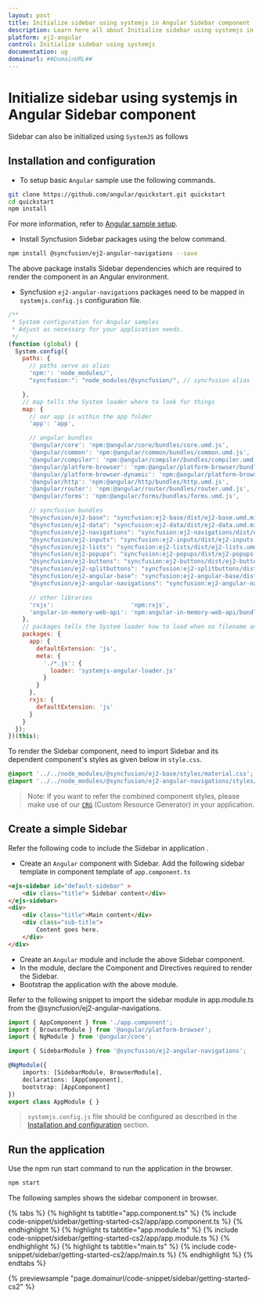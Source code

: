 ```yaml
---
layout: post
title: Initialize sidebar using systemjs in Angular Sidebar component | Syncfusion
description: Learn here all about Initialize sidebar using systemjs in Syncfusion Angular Sidebar component of Syncfusion Essential JS 2 and more.
platform: ej2-angular
control: Initialize sidebar using systemjs 
documentation: ug
domainurl: ##DomainURL##
---
```


# Initialize sidebar using systemjs in Angular Sidebar component

Sidebar can also be initialized using `SystemJS` as follows

## Installation and configuration

* To setup basic `Angular` sample use the following commands.

```sh
git clone https://github.com/angular/quickstart.git quickstart
cd quickstart
npm install
```

For more information, refer to [Angular sample setup](https://angular.io/docs/ts/latest/guide/setup.html).

* Install Syncfusion Sidebar packages using the below command.

```sh
npm install @syncfusion/ej2-angular-navigations --save
```

The above package installs Sidebar dependencies which are required to render the component in an Angular environment.

* Syncfusion `ej2-angular-navigations` packages need to be mapped in `systemjs.config.js` configuration file.

```javascript
/**
 * System configuration for Angular samples
 * Adjust as necessary for your application needs.
 */
(function (global) {
  System.config({
    paths: {
      // paths serve as alias
      'npm:': 'node_modules/',
      "syncfusion:": "node_modules/@syncfusion/", // syncfusion alias

    },
    // map tells the System loader where to look for things
    map: {
      // our app is within the app folder
      'app': 'app',

      // angular bundles
      '@angular/core': 'npm:@angular/core/bundles/core.umd.js',
      '@angular/common': 'npm:@angular/common/bundles/common.umd.js',
      '@angular/compiler': 'npm:@angular/compiler/bundles/compiler.umd.js',
      '@angular/platform-browser': 'npm:@angular/platform-browser/bundles/platform-browser.umd.js',
      '@angular/platform-browser-dynamic': 'npm:@angular/platform-browser-dynamic/bundles/platform-browser-dynamic.umd.js',
      '@angular/http': 'npm:@angular/http/bundles/http.umd.js',
      '@angular/router': 'npm:@angular/router/bundles/router.umd.js',
      '@angular/forms': 'npm:@angular/forms/bundles/forms.umd.js',

      // syncfusion bundles
      "@syncfusion/ej2-base": "syncfusion:ej2-base/dist/ej2-base.umd.min.js",
      "@syncfusion/ej2-data": "syncfusion:ej2-data/dist/ej2-data.umd.min.js",
      "@syncfusion/ej2-navigations": "syncfusion:ej2-navigations/dist/ej2-navigations.umd.min.js",
      "@syncfusion/ej2-inputs": "syncfusion:ej2-inputs/dist/ej2-inputs.umd.min.js",
      "@syncfusion/ej2-lists": "syncfusion:ej2-lists/dist/ej2-lists.umd.min.js",
      "@syncfusion/ej2-popups": "syncfusion:ej2-popups/dist/ej2-popups.umd.min.js",
      "@syncfusion/ej2-buttons": "syncfusion:ej2-buttons/dist/ej2-buttons.umd.min.js",
      "@syncfusion/ej2-splitbuttons": "syncfusion:ej2-splitbuttons/dist/ej2-splitbuttons.umd.min.js",
      "@syncfusion/ej2-angular-base": "syncfusion:ej2-angular-base/dist/ej2-angular-base.umd.min.js",
      "@syncfusion/ej2-angular-navigations": "syncfusion:ej2-angular-navigations/dist/ej2-angular-navigations.umd.min.js",

      // other libraries
      'rxjs':                      'npm:rxjs',
      'angular-in-memory-web-api': 'npm:angular-in-memory-web-api/bundles/in-memory-web-api.umd.js'
    },
    // packages tells the System loader how to load when no filename and/or no extension
    packages: {
      app: {
        defaultExtension: 'js',
        meta: {
          './*.js': {
            loader: 'systemjs-angular-loader.js'
          }
        }
      },
      rxjs: {
        defaultExtension: 'js'
      }
    }
  });
})(this);
```

To render the Sidebar component, need to import Sidebar and its dependent component's styles as given below in `style.css`.

```css
@import '../../node_modules/@syncfusion/ej2-base/styles/material.css';
@import '../../node_modules/@syncfusion/ej2-angular-navigations/styles/material.css';
```

>Note: If you want to refer the combined component styles, please make use of our [`CRG`](https://crg.syncfusion.com/) (Custom Resource Generator) in your application.

## Create a simple Sidebar

Refer the following code to include the Sidebar in application .

* Create an `Angular` component with Sidebar. Add the following sidebar template in component template of
`app.component.ts`

```HTML
<ejs-sidebar id="default-sidebar" >
    <div class="title"> Sidebar content</div>
</ejs-sidebar>
<div>
    <div class="title">Main content</div>
    <div class="sub-title">
        Content goes here.
    </div>
</div>
```

* Create an `Angular` module and include the above Sidebar component.
* In the module, declare the Component and Directives required to render the Sidebar.
* Bootstrap the application with the above module.

Refer to the following snippet to import the sidebar module in app.module.ts from the @syncfusion/ej2-angular-navigations.

```Typescript
import { AppComponent } from './app.component';
import { BrowserModule } from '@angular/platform-browser';
import { NgModule } from '@angular/core';

import { SidebarModule } from '@syncfusion/ej2-angular-navigations';

@NgModule({
    imports: [SidebarModule, BrowserModule],
    declarations: [AppComponent],
    bootstrap: [AppComponent]
})
export class AppModule { }
```

> `systemjs.config.js` file should be configured as described in the [Installation and configuration](#installation-and-configuration) section.

## Run the application

Use the npm run start command to run the application in the browser.

```sh
npm start
```

The following samples shows the sidebar component in browser.

{% tabs %}
{% highlight ts tabtitle="app.component.ts" %}
{% include code-snippet/sidebar/getting-started-cs2/app/app.component.ts %}
{% endhighlight %}
{% highlight ts tabtitle="app.module.ts" %}
{% include code-snippet/sidebar/getting-started-cs2/app/app.module.ts %}
{% endhighlight %}
{% highlight ts tabtitle="main.ts" %}
{% include code-snippet/sidebar/getting-started-cs2/app/main.ts %}
{% endhighlight %}
{% endtabs %}
  
{% previewsample "page.domainurl/code-snippet/sidebar/getting-started-cs2" %}